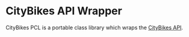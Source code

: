 CityBikes API Wrapper
=====================

CityBikes PCL is a portable class library which wraps the <a href="http://api.citybik.es/">CityBikes API</a>.
